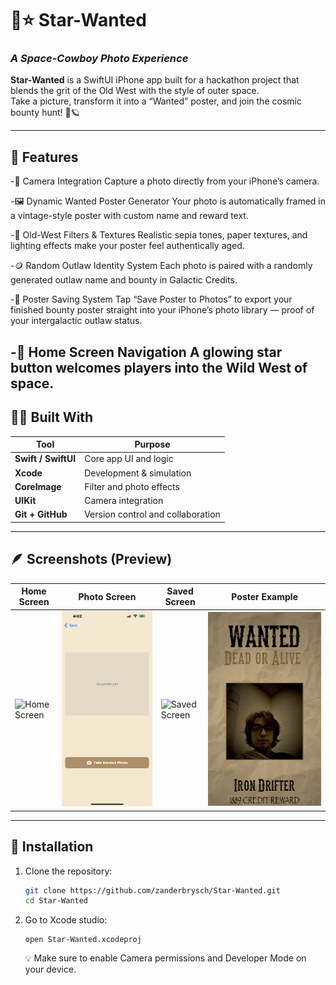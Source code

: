 # 🌌⭐ Star-Wanted
### _A Space-Cowboy Photo Experience_

**Star-Wanted** is a SwiftUI iPhone app built for a hackathon project that blends the grit of the Old West with the style of outer space.  
Take a picture, transform it into a “Wanted” poster, and join the cosmic bounty hunt! 🤠🪐

---

## 🚀 Features

-📸 Camera Integration
Capture a photo directly from your iPhone’s camera.

-🖼️ Dynamic Wanted Poster Generator
Your photo is automatically framed in a vintage-style poster with custom name and reward text.

-🎨 Old-West Filters & Textures
Realistic sepia tones, paper textures, and lighting effects make your poster feel authentically aged.

-🪙 Random Outlaw Identity System
Each photo is paired with a randomly generated outlaw name and bounty in Galactic Credits.

-💾 Poster Saving System
Tap “Save Poster to Photos” to export your finished bounty poster straight into your iPhone’s photo library — proof of your intergalactic outlaw status.

-🌟 Home Screen Navigation
A glowing star button welcomes players into the Wild West of space.
---

## 🧑‍💻 Built With

| Tool | Purpose |
|------|----------|
| **Swift / SwiftUI** | Core app UI and logic |
| **Xcode** | Development & simulation |
| **CoreImage** | Filter and photo effects |
| **UIKit** | Camera integration |
| **Git + GitHub** | Version control and collaboration |

---

## 🪶 Screenshots (Preview)

| Home Screen | Photo Screen | Saved Screen | Poster Example |
|--------------|----------------|--------------|----------------|
| ![Home Screen](Star-Wanted/docs/home-screen.PNG) | ![Photo Screen](Star-Wanted/docs/photo-screen.PNG) | ![Saved Screen](Star-Wanted/docs/save-screen.PNG) | ![Wanted Poster](Star-Wanted/docs/example-save.JPG) |

---

## 🔧 Installation

1. Clone the repository:
   ```bash
   git clone https://github.com/zanderbrysch/Star-Wanted.git
   cd Star-Wanted
   ```
2. Go to Xcode studio:
   ```
   open Star-Wanted.xcodeproj
   ```
   
   
   💡 Make sure to enable Camera permissions and Developer Mode on your device.
